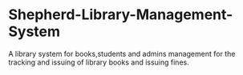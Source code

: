 # Shepherd-Library-Management-System
A library system for books,students and admins management for the tracking and issuing of library books and issuing fines.
